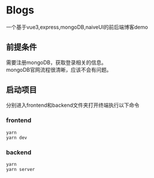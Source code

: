 # Blogs
一个基于vue3,express,mongoDB,naiveUI的前后端博客demo

## 前提条件
需要注册mongoDB，获取登录相关的信息。  
mongoDB官网流程很清晰，应该不会有问题。  

## 启动项目
分别进入frontend和backend文件夹打开终端执行以下命令  
### frontend
```
yarn
yarn dev
```
### backend
```
yarn
yarn server
```

